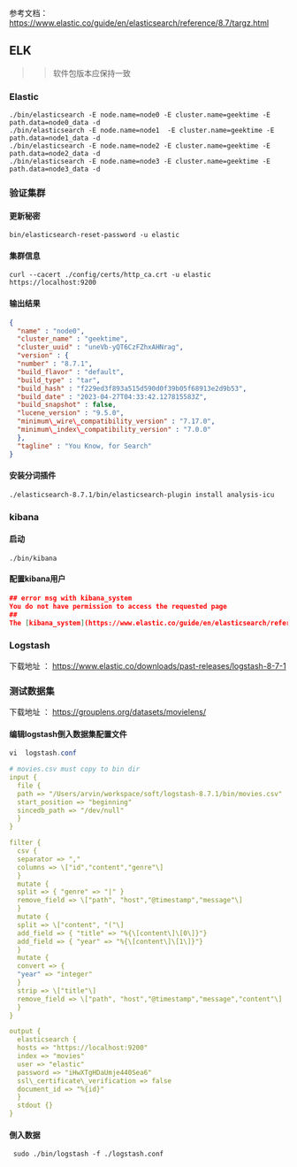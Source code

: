 参考文档：https://www.elastic.co/guide/en/elasticsearch/reference/8.7/targz.html


## ELK

>> 软件包版本应保持一致


###  Elastic

```shell
./bin/elasticsearch -E node.name=node0 -E cluster.name=geektime -E path.data=node0_data -d
./bin/elasticsearch -E node.name=node1  -E cluster.name=geektime -E path.data=node1_data -d
./bin/elasticsearch -E node.name=node2 -E cluster.name=geektime -E path.data=node2_data -d
./bin/elasticsearch -E node.name=node3 -E cluster.name=geektime -E path.data=node3_data -d
```

###  验证集群

#### 更新秘密
```shell
bin/elasticsearch-reset-password -u elastic
```

#### 集群信息

```shell
curl --cacert ./config/certs/http_ca.crt -u elastic https://localhost:9200
```

#### 输出结果
```json
{
  "name" : "node0",
  "cluster_name" : "geektime",
  "cluster_uuid" : "uneVb-yQT6CzFZhxAHNrag",
  "version" : {
  "number" : "8.7.1",
  "build_flavor" : "default",
  "build_type" : "tar",
  "build_hash" : "f229ed3f893a515d590d0f39b05f68913e2d9b53",
  "build_date" : "2023-04-27T04:33:42.127815583Z",
  "build_snapshot" : false,
  "lucene_version" : "9.5.0",
  "minimum\_wire\_compatibility_version" : "7.17.0",
  "minimum\_index\_compatibility_version" : "7.0.0"
  },
  "tagline" : "You Know, for Search"
}
```

#### 安装分词插件

```shell
./elasticsearch-8.7.1/bin/elasticsearch-plugin install analysis-icu
```

###  kibana

#### 启动

```shell
./bin/kibana
```

#### 配置kibana用户

```json
## error msg with kibana_system
You do not have permission to access the requested page
## 
The [kibana_system](https://www.elastic.co/guide/en/elasticsearch/reference/current/built-in-users.html) is a built-in role used to connect to Elasticsearch. It's not intended as a login to Kibana. I would login to Kibana using the elastic account and then create a new user and then use that one.
```


###  Logstash

下载地址 ： https://www.elastic.co/downloads/past-releases/logstash-8-7-1

### 测试数据集

下载地址 ： https://grouplens.org/datasets/movielens/

#### 编辑logstash倒入数据集配置文件

```powershell
vi  logstash.conf
```

```yaml
# movies.csv must copy to bin dir
input {
  file {
  path => "/Users/arvin/workspace/soft/logstash-8.7.1/bin/movies.csv"
  start_position => "beginning"
  sincedb_path => "/dev/null"
  }
}

filter {
  csv {
  separator => ","
  columns => \["id","content","genre"\]
  }
  mutate {
  split => { "genre" => "|" }
  remove_field => \["path", "host","@timestamp","message"\]
  }
  mutate {
  split => \["content", "("\]
  add_field => { "title" => "%{\[content\]\[0\]}"}
  add_field => { "year" => "%{\[content\]\[1\]}"}
  }
  mutate {
  convert => {
  "year" => "integer"
  }
  strip => \["title"\]
  remove_field => \["path", "host","@timestamp","message","content"\]
  }
}

output {
  elasticsearch {
  hosts => "https://localhost:9200"
  index => "movies"
  user => "elastic"
  password => "iHwXTgHDaUmje440Sea6"
  ssl\_certificate\_verification => false
  document_id => "%{id}"
  }
  stdout {}
}
```

#### 倒入数据

```shell
 sudo ./bin/logstash -f ./logstash.conf
```
